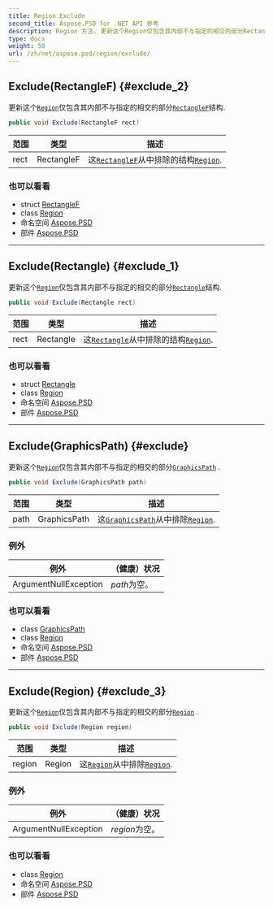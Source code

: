 ```yaml
---
title: Region.Exclude
second_title: Aspose.PSD for .NET API 参考
description: Region 方法. 更新这个Region仅包含其内部不与指定的相交的部分RectangleF结构.
type: docs
weight: 50
url: /zh/net/aspose.psd/region/exclude/
---
```

## Exclude(RectangleF) {#exclude_2}

更新这个[`Region`](../)仅包含其内部不与指定的相交的部分[`RectangleF`](../../rectanglef/)结构.

```csharp
public void Exclude(RectangleF rect)
```

| 范围 | 类型 | 描述 |
| --- | --- | --- |
| rect | RectangleF | 这[`RectangleF`](../../rectanglef/)从中排除的结构[`Region`](../). |

### 也可以看看

* struct [RectangleF](../../rectanglef/)
* class [Region](../)
* 命名空间 [Aspose.PSD](../../region/)
* 部件 [Aspose.PSD](../../../)

---

## Exclude(Rectangle) {#exclude_1}

更新这个[`Region`](../)仅包含其内部不与指定的相交的部分[`Rectangle`](../../rectangle/)结构.

```csharp
public void Exclude(Rectangle rect)
```

| 范围 | 类型 | 描述 |
| --- | --- | --- |
| rect | Rectangle | 这[`Rectangle`](../../rectangle/)从中排除的结构[`Region`](../). |

### 也可以看看

* struct [Rectangle](../../rectangle/)
* class [Region](../)
* 命名空间 [Aspose.PSD](../../region/)
* 部件 [Aspose.PSD](../../../)

---

## Exclude(GraphicsPath) {#exclude}

更新这个[`Region`](../)仅包含其内部不与指定的相交的部分[`GraphicsPath`](../../graphicspath/) .

```csharp
public void Exclude(GraphicsPath path)
```

| 范围 | 类型 | 描述 |
| --- | --- | --- |
| path | GraphicsPath | 这[`GraphicsPath`](../../graphicspath/)从中排除[`Region`](../). |

### 例外

| 例外 | （健康）状况 |
| --- | --- |
| ArgumentNullException | *path*为空。 |

### 也可以看看

* class [GraphicsPath](../../graphicspath/)
* class [Region](../)
* 命名空间 [Aspose.PSD](../../region/)
* 部件 [Aspose.PSD](../../../)

---

## Exclude(Region) {#exclude_3}

更新这个[`Region`](../)仅包含其内部不与指定的相交的部分[`Region`](../) .

```csharp
public void Exclude(Region region)
```

| 范围 | 类型 | 描述 |
| --- | --- | --- |
| region | Region | 这[`Region`](../)从中排除[`Region`](../). |

### 例外

| 例外 | （健康）状况 |
| --- | --- |
| ArgumentNullException | *region*为空。 |

### 也可以看看

* class [Region](../)
* 命名空间 [Aspose.PSD](../../region/)
* 部件 [Aspose.PSD](../../../)


